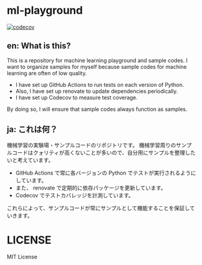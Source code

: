 # ml-playground

[![codecov](https://codecov.io/gh/kitsuyui/ml-playground/branch/main/graph/badge.svg?token=DW0671X9QF)](https://codecov.io/gh/kitsuyui/ml-playground)

## en: What is this?

This is a repository for machine learning playground and sample codes.
I want to organize samples for myself because sample codes for machine learning are often of low quality.

- I have set up GitHub Actions to run tests on each version of Python.
- Also, I have set up renovate to update dependencies periodically.
- I have set up Codecov to measure test coverage.

By doing so, I will ensure that sample codes always function as samples.

## ja: これは何？

機械学習の実験場・サンプルコードのリポジトリです。
機械学習周りのサンプルコードはクォリティが高くないことが多いので、自分用にサンプルを整理したいと考えています。

- GitHub Actions で常に各バージョンの Python でテストが実行されるようにしています。
- また、 renovate で定期的に依存パッケージを更新しています。
- Codecov でテストカバレッジを計測しています。

これらによって、サンプルコードが常にサンプルとして機能することを保証していきます。

# LICENSE

MIT License
